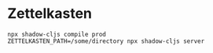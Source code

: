 # Zettelkasten

```
npx shadow-cljs compile prod
ZETTELKASTEN_PATH=/some/directory npx shadow-cljs server
```
